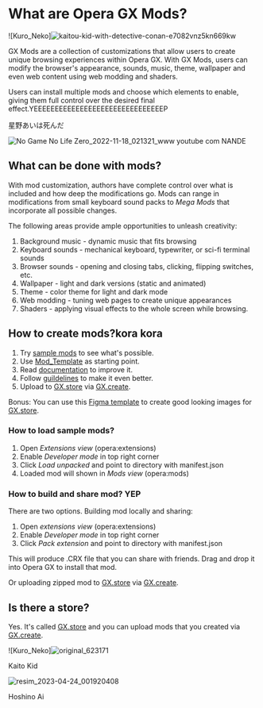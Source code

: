 # What are Opera GX Mods?

![Kuro_Neko]![kaitou-kid-with-detective-conan-e7082vnz5kn669kw](https://user-images.githubusercontent.com/130708720/233866363-9044af02-01c9-426c-bf65-50264e852ed4.jpg)

GX Mods are a collection of customizations that allow users to create unique browsing experiences within Opera GX. With GX Mods, users can modify the browser's appearance, sounds, music, theme, wallpaper and even web content using web modding and shaders.

Users can install multiple mods and choose which elements to enable, giving them full control over the desired final effect.YEEEEEEEEEEEEEEEEEEEEEEEEEEEEEEEP

 星野あいは死んだ
 
![No Game No Life Zero_2022-11-18_021321_www youtube com](https://user-images.githubusercontent.com/130708720/233866684-e6858f95-d670-4d00-bebc-8b07c151d04e.png)
                                                                                              NANDE


## What can be done with mods?

With mod customization, authors have complete control over what is included and how deep the modifications go. Mods can range in modifications from small keyboard sound packs to *Mega Mods* that incorporate all possible changes.

The following areas provide ample opportunities to unleash creativity:

1. Background music - dynamic music that fits browsing
2. Keyboard sounds - mechanical keyboard, typewriter, or sci-fi terminal sounds
3. Browser sounds - opening and closing tabs, clicking, flipping switches, etc.
4. Wallpaper - light and dark versions (static and animated)
5. Theme - color theme for light and dark mode
6. Web modding - tuning web pages to create unique appearances
7. Shaders - applying visual effects to the whole screen while browsing.

## How to create mods?kora kora


1. Try [sample mods](mods) to see what's possible.
2. Use [Mod_Template](documentation/Mod_Template) as starting point.
3. Read [documentation](documentation/mods.md) to improve it.
3. Follow [guildelines](documentation/guidelines.md) to make it even better.
4. Upload to [GX.store](https://operagx.gg/mods2) via [GX.create](https://create.gx.games/mods). 

Bonus: You can use this [Figma template](https://github.com/opera-gaming/gxmods/raw/main/documentation/GXStoreFigmaTemplate.fig.zip) to create good looking images for [GX.store](https://operagx.gg/mods2).

### How to load sample mods?

1. Open _Extensions view_ (opera:extensions)
2. Enable _Developer mode_ in top right corner
3. Click _Load unpacked_ and point to directory with manifest.json
4. Loaded mod will shown in _Mods view_ (opera:mods)

### How to build and share mod? YEP

There are two options. Building mod locally and sharing:

1. Open _extensions view_ (opera:extensions)
2. Enable _Developer mode_ in top right corner
3. Click _Pack extension_ and point to directory with manifest.json

This will produce .CRX file that you can share with friends. Drag and drop it into Opera GX to install that mod.

Or uploading zipped mod to [GX.store](https://operagx.gg/mods2) via [GX.create](https://create.gx.games/mods).


## Is there a store?

Yes. It's called [GX.store](https://operagx.gg/mods2) and you can upload mods that you created via [GX.create](https://create.gx.games/mods).

![Kuro_Neko]![original_623171](https://user-images.githubusercontent.com/130708720/233866424-ad8dd56e-5f57-4576-8421-d8aabbd502fa.jpg) 

Kaito Kid 

![resim_2023-04-24_001920408](https://user-images.githubusercontent.com/130708720/233866813-5568bc20-06cb-47da-ab84-bfa888955183.png)

Hoshino Ai

